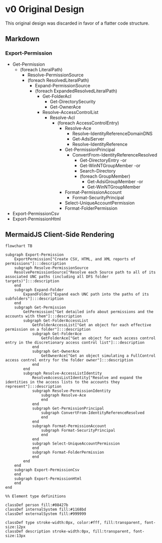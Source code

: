 # v0 Original Design

This original design was discarded in favor of a flatter code structure.

## Markdown

### Export-Permission

- Get-Permission
  - (foreach LiteralPath)
    - Resolve-PermissionSource
    - (foreach ResolvedLiteralPath)
      - Expand-PermissionSource
      - (foreach ExpandedResolvedLiteralPath)
        - Get-FolderAcl
          - Get-DirectorySecurity
          - Get-OwnerAce
        - Resolve-AccessControlList
          - Resolve-Acl
            - (foreach AccessControlEntry)
              - Resolve-Ace
                - Resolve-IdentityReferenceDomainDNS
                - Get-AdsiServer
                - Resolve-IdentityReference
              - Get-PermissionPrincipal
                - ConvertFrom-IdentityReferenceResolved
                  - Get-DirectoryEntry -or
                  - Get-WinNTGroupMember -or
                  - Search-Directory
                  - (foreach GroupMember)
                    - Get-AdsiGroupMember -or
                    - Get-WinNTGroupMember
              - Format-PermissionAccount
                - Format-SecurityPrincipal
              - Select-UniqueAccountPermission
              - Format-FolderPermission
- Export-PermissionCsv
- Export-PermissionHtml

## MermaidJS Client-Side Rendering

```mermaid
flowchart TB

subgraph Export-Permission
    ExportPermission["Create CSV, HTML, and XML reports of permissions"]:::description
    subgraph Resolve-PermissionSource
    ResolvePermissionSource["Resolve each Source path to all of its associated UNC paths (including all DFS folder targets)"]:::description
    end
    subgraph Expand-Folder
        ExpandFolder["Expand each UNC path into the paths of its subfolders"]:::description
    end
    subgraph Get-Permission
        GetPermission["Get detailed info about permissions and the accounts with them"]:::description
        subgraph Get-FolderAccessList
            GetFolderAccessList["Get an object for each effective permission on a folder"]:::description
            subgraph Get-FolderAce
                GetFolderAce["Get an object for each access control entry in the discretionary access control list"]:::description
            end
            subgraph Get-OwnerAce
                GetOwnerAce["Get an object simulating a FullControl access control entry for the folder owner"]:::description
            end
        end
        subgraph Resolve-AccessListIdentity
            ResolveAccessListIdentity["Resolve and expand the identities in the access lists to the accounts they represent"]:::description
            subgraph Resolve-PermissionIdentity
                subgraph Resolve-Ace
                end
            end
            subgraph Get-PermissionPrincipal
                subgraph ConvertFrom-IdentityReferenceResolved
                end
            end
            subgraph Format-PermissionAccount
                subgraph Format-SecurityPrincipal
                end
            end
            subgraph Select-UniqueAccountPermission
            end
            subgraph Format-FolderPermission
            end
        end
    end
    subgraph Export-PermissionCsv
    end
    subgraph Export-PermissionHtml
    end
end

%% Element type definitions

classDef person fill:#08427b
classDef internalSystem fill:#1168bd
classDef externalSystem fill:#999999

classDef type stroke-width:0px, color:#fff, fill:transparent, font-size:12px
classDef description stroke-width:0px, fill:transparent, font-size:13px
```
